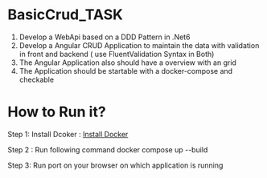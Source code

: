 # BasicCrud_TASK
 1. Develop a WebApi based on a DDD Pattern in .Net6
 2. Develop a Angular CRUD Application to maintain the data with validation in front and backend ( use FluentValidation Syntax in Both)
 3. The Angular Application also should have a overview with an grid
 4. The Application should be startable with a docker-compose and checkable

# How to Run it?
Step 1: Install Dcoker : [Install Docker ](https://docs.docker.com/engine/install/)

Step 2 : Run following command docker compose up --build

Step 3: Run port on your browser on which application is running
